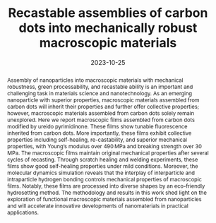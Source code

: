 ---
title: "Recastable assemblies of carbon dots into mechanically robust macroscopic materials"
authors:
- Bowen Sui
- You-Liang Zhu
- Xuemei Jiang
- Yifan Wang
- Niboqia Zhang
- Zhongyuan Lu
- Bai Yang
- Yunfeng Li
date: "2023-10-25"
doi: "10.1038/s41467-023-42516-8"
publication_types: ["期刊文章"]
publication: "Nature Communications"
publication_short: "Nat Commun"
abstract: "<!--more-->
Assembly of nanoparticles into macroscopic materials with  mechanical robustness, green processability, and recastable ability is  an important and challenging task in materials science and  nanotechnology. As an emerging nanoparticle with superior properties,  macroscopic materials assembled from carbon dots will inherit their  properties and further offer collective properties; however, macroscopic  materials assembled from carbon dots solely remain unexplored. Here we  report macroscopic films assembled from carbon dots modified by ureido  pyrimidinone. These films show tunable fluorescence inherited from  carbon dots. More importantly, these films exhibit collective properties  including self-healing, re-castability, and superior mechanical  properties, with Young’s modulus over 490 MPa and breaking strength over  30 MPa. The macroscopic films maintain original mechanical properties  after several cycles of recasting. Through scratch healing and welding  experiments, these films show good self-healing properties under mild  conditions. Moreover, the molecular dynamics simulation reveals that the  interplay of interparticle and intraparticle hydrogen bonding controls  mechanical properties of macroscopic films. Notably, these films are  processed into diverse shapes by an eco-friendly hydrosetting method.  The methodology and results in this work shed light on the exploration  of functional macroscopic materials assembled from nanoparticles and  will accelerate innovative developments of nanomaterials in practical  applications."
url_pdf: "https://www.nature.com/articles/s41467-023-42516-8"
---